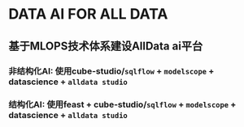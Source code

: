 # DATA AI FOR ALL DATA

## 基于MLOPS技术体系建设AllData ai平台

### 非结构化AI: 使用cube-studio/`sqlflow` + `modelscope` + datascience + `alldata studio`

### 结构化AI: 使用feast + cube-studio/`sqlflow` + `modelscope` + datascience + `alldata studio`